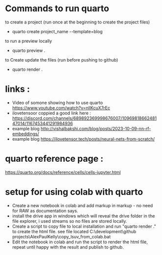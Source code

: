 # Commands to run quarto

to create a project (run once at the beginning to create the project files)
- quarto create project_name --template=blog

to run a preview locally
- quarto preview .

to Create update the files (run before pushing to github)
- quarto render .

# links :

- Video of somone showing how to use quarto https://www.youtube.com/watch?v=nllKcuX7rEc
- ilovetensoor coppied a good link here : https://discord.com/channels/689892369998676007/1096981866248147014/1167453441291984936
- example blog http://vishalbakshi.com/blog/posts/2023-10-09-nn-rf-embeddings/
- example blog https://ilovetensor.tech/posts/neural-nets-from-scratch/


# quarto reference page : 

https://quarto.org/docs/reference/cells/cells-jupyter.html


# setup for using colab with quarto

- Create a new notebook in colab and add markup in markup - no need for RAW as documentation says.
- install the drive app in windows which will reveal the drive folder in the file explorer, i used streams so no files are stored locally.
- Create a script to copy file to local installation and run "quarto render ." to create the html file. see file located C:\development\github projects\AlexPaulKelly\copy_lsuv_from_colab.bat
- Edit the notebook in colab and run the script to render the html file, repeat until happy with the result and publish to github.




